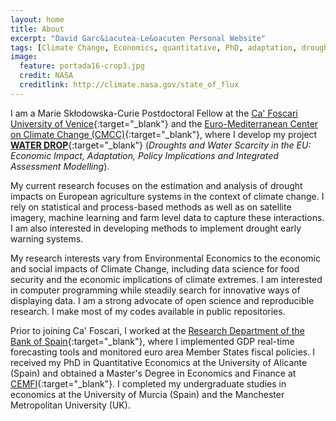 ```yaml
---
layout: home
title: About
excerpt: "David Garc&iacutea-Le&oacuten Personal Website"
tags: [Climate Change, Economics, quantitative, PhD, adaptation, droughts, remote sensing]
image:
  feature: portada16-crop3.jpg
  credit: NASA
  creditlink: http://climate.nasa.gov/state_of_flux
---
```

I am a Marie Sk&#322;odowska-Curie Postdoctoral Fellow at the [Ca' Foscari University of Venice](http://www.unive.it/pag/13526/){:target="_blank"} and the [Euro-Mediterranean Center on Climate Change (CMCC)](https://www.cmcc.it/){:target="_blank"}, where I develop my project [**WATER DROP**](http://www.water-drop.eu/){:target="_blank"} (*Droughts and Water Scarcity in the EU: Economic Impact, Adaptation, Policy Implications and Integrated Assessment Modelling*). 

My current research focuses on the estimation and analysis of drought impacts on European agriculture systems in the context of climate change. I rely on statistical and process-based methods as well as on satellite imagery, machine learning and farm level data to capture these interactions. I am also interested in developing methods to implement drought early warning systems.

My research interests vary from Environmental Economics to the economic and social impacts of Climate Change, including data science for food security and the economic implications of climate extremes. I am interested in computer programming while steadily search for innovative ways of displaying data. I am a strong advocate of open science and reproducible research. I make most of my codes available in public repositories.

Prior to joining Ca' Foscari, I worked at the [Research Department of the Bank of Spain](http://www.bde.es/investigador/en/){:target="_blank"}, where I implemented GDP real-time forecasting tools and monitored euro area Member States fiscal policies. I received my PhD in Quantitative Economics at the University of Alicante (Spain) and obtained a Master's Degree in Economics and Finance at  [CEMFI](http://www.cemfi.es/){:target="_blank"}. I completed my undergraduate studies in economics at the University of Murcia (Spain) and the Manchester Metropolitan University (UK).